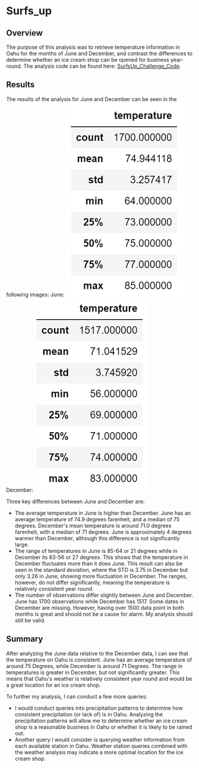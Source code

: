 # Surfs_up

## Overview 

The purpose of this analysis was to retrieve temperature information in Oahu for the months of June and December, and contrast the differences to determine whether an ice cream shop can be opened for business year-round. The analysis code can be found here: [SurfsUp_Challenge_Code](https://github.com/fadlnabbouh/surfs_up/blob/main/SurfsUp_Challenge.ipynb).

## Results 

The results of the analysis for June and December can be seen in the following images: 
June: 
![june_statistics](https://github.com/fadlnabbouh/surfs_up/blob/main/Resources/june_statistics.png)
December: 
![december_statistics](https://github.com/fadlnabbouh/surfs_up/blob/main/Resources/december_statistics.png)

Three key differences between June and December are: 
- The average temperature in June is higher than December. June has an average temperature of 74.9 degrees farenheit, and a median of 75 degrees. December's mean temperature is around 71.0 degrees farenheit, with a median of 71 degrees. June is approximately 4 degrees warmer than December, although this difference is not significantly large.
- The range of temperatures in June is 85-64 or 21 degrees while in December its 83-56 or 27 degrees. This shows that the temperature in December fluctuates more than it does June. This result can also be seen in the standard deviation, where the STD is 3.75 in December but only 3.26 in June, showing more fluctuation in December. The ranges, however, do not differ significantly, meaning the temperature is relatively consistent year round.
- The number of observations differ slightly between June and December. June has 1700 observations while December has 1517. Some dates in December are missing. However, having over 1500 data point in both months is great and should not be a cause for alarm. My analysis should still be valid.

## Summary 

After analyzing the June data relative to the December data, I can see that the temperature on Oahu is consistent. June has an average temperature of around 75 Degrees, while December is around 71 Degrees. The range in temperatures is greater in December, but not significantly greater. This means that Oahu's weather is relatively consistent year round and would be a great location for an ice cream shop. 

To further my analysis, I can conduct a few more queries: 
- I would conduct queries into precipitation patterns to determine how consistent precipitation (or lack of) is in Oahu. Analyzing the precipitation patterns will allow me to determine whether an ice cream shop is a reasonable business in Oahu or whether it is likely to be rained out. 
- Another query I would consider is querying weather information from each available station in Oahu. Weather station queries combined with the weather analysis may indicate a more optimal location for the ice cream shop. 